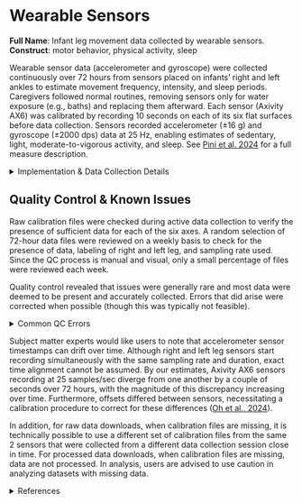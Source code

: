 # Wearable Sensors
**Full Name**: Infant leg movement data collected by wearable sensors.   
**Construct**: motor behavior, physical activity, sleep   

Wearable sensor data (accelerometer and gyroscope) were collected continuously over 72 hours from sensors placed on infants’ right and left ankles to estimate movement frequency, intensity, and sleep periods. Caregivers followed normal routines, removing sensors only for water exposure (e.g., baths) and replacing them afterward. Each sensor (Axivity AX6) was calibrated by recording 10 seconds on each of its six flat surfaces before data collection. Sensors recorded accelerometer (±16 g) and gyroscope (±2000 dps) data at 25 Hz, enabling estimates of sedentary, light, moderate-to-vigorous activity, and sleep. See [Pini et al. 2024](https://doi.org/10.1016/j.dcn.2024.101446) for a full measure description.

<details>
<summary>Implementation & Data Collection Details</summary>
<ul>
<li><b>Method of Administration</b>: RA placed sensors on child at visit, sensors then worn while 72 hours of data were collected across typical activities in the natural environment.</li>
<li><b>Visits</b>: V02, V03</li>
</ul>
</details>

## Quality Control & Known Issues  
Raw calibration files were checked during active data collection to verify the presence of sufficient data for each of the six axes. A random selection of 72-hour data files were reviewed on a weekly basis to check for the presence of data, labeling of right and left leg, and sampling rate used. Since the QC process is manual and visual, only a small percentage of files were reviewed each week.

Quality control revealed that issues were generally rare and most data were deemed to be present and accurately collected. Errors that did arise were corrected when possible (though this was typically not feasible). 
<p>
<details>
<summary>Common QC Errors</summary>
</p>
<p>
<ul>
    <li>Calibration files:
        <ul>
            <li>Inadequate data for each of the six axes, often due to human error</li>
            <li>Missing data, caused by either human error or technical difficulties</li>
        </ul>
    </li>
    <li>72-hour files:
    <ul>
        <li>Missing data, due to human error, technical issues, or a parent/legal guardian declining to participate in this aspect of the study</li>
        <li>Sensors being removed for extended periods during the 72-hour collection</li>
        <li>Incorrect sampling rate</li>
    </ul>
</details>
</p>

Subject matter experts would like users to note that accelerometer sensor timestamps can drift over time. Although right and left leg sensors start recording simultaneously with the same sampling rate and duration, exact time alignment cannot be assumed. By our estimates, Axivity AX6 sensors recording at 25 samples/sec diverge from one another by a couple of seconds over 72 hours, with the magnitude of this discrepancy increasing over time. Furthermore, offsets differed between sensors, necessitating a calibration procedure to correct for these differences ([Oh et al., 2024](https://doi.org/10.3390/s24175736)).

In addition, for raw data downloads, when calibration files are missing, it is technically possible to use a different set of calibration files from the same 2 sensors that were collected from a different data collection session close in time. For processed data downloads, when calibration files are missing, data are not processed. In analysis, users are advised to use caution in analyzing datasets with missing data.


<details class="collapsible references">
  <summary class="references">References</summary>
 <ul>
<p>Ghazi, M. A., Zhou, J., Havens, K. L., &amp; Smith, B. A. (2024). Accelerometer thresholds for estimating physical activity intensity levels in infants: A preliminary study. <em>Sensors</em> (Basel, Switzerland), 24(14), 4436. <a href="https://doi.org/10.3390/s24144436">https://doi.org/10.3390/s24144436</a></p>
<p>Jeung, S., Cockx, H., Appelhoff, S., Berg, T., Gramann, K., Grothkopp, S., Warmerdam, E., Hansen, C., Oostenveld, R., BIDS Maintainers, &amp; Welzel, J. (2024). Motion-BIDS: an extension to the brain imaging data structure to organize motion data for reproducible research. <em>Scientific Data</em>, 11(1), 716. <a href="https://doi.org/10.1038/s41597-024-03559-8">https://doi.org/10.1038/s41597-024-03559-8</a></p>
<p>Oh, J., Loeb, G. E., &amp; Smith, B. A. (2024). The utility of calibrating wearable sensors before quantifying infant leg movements. <em>Sensors</em> (Basel, Switzerland), 24(17), 5736. <a href="https://doi.org/10.3390/s24175736">https://doi.org/10.3390/s24175736</a></p>
<p>Oh, J., Ordoñez, E. L. T., Velasquez, E., Mejía, M., Del Pilar Grazioso, M., Rohloff, P., &amp; Smith, B. A. (2024). Associating neuromotor outcomes at 12 months with wearable sensor measures collected during early infancy in rural Guatemala. <em>Gait &amp; Posture</em>, 113, 477–489. <a href="https://doi.org/10.1016/j.gaitpost.2024.08.005">https://doi.org/10.1016/j.gaitpost.2024.08.005</a></p>
<p>Pini, N., Fifer, W. P., Oh, J., Nebeker, C., Croff, J. M., Smith, B. A., &amp; Novel Technology/Wearable Sensors Working Group. (2024). Remote data collection of infant activity and sleep patterns via wearable sensors in the HEALthy Brain and Child Development Study (HBCD). <em>Developmental Cognitive Neuroscience</em>, 69(101446), 101446. <a href="https://doi.org/10.1016/j.dcn.2024.101446">https://doi.org/10.1016/j.dcn.2024.101446</a></p>
<p>Smith, B. A., Trujillo-Priego, I. A., Lane, C. J., Finley, J. M., &amp; Horak, F. B. (2015). Daily quantity of infant leg movement: Wearable sensor algorithm and relationship to walking onset. <em>Sensors</em> (Basel, Switzerland), 15(8), 19006–19020. <a href="https://doi.org/10.3390/s150819006">https://doi.org/10.3390/s150819006</a></p>
<p>Trujillo-Priego, I. A., &amp; Smith, B. A. (2017). Kinematic characteristics of infant leg movements produced across a full day. <em>Journal of Rehabilitation and Assistive Technologies Engineering</em>, 4, 205566831771746. <a href="https://doi.org/10.1177/2055668317717461">https://doi.org/10.1177/2055668317717461</a></p>
<p>Trujillo-Priego, I. A., Zhou, J., Werner, I. F., Deng, W., &amp; Smith, B. A. (2020). Infant leg activity intensity before and after naps. <em>Journal for the Measurement of Physical Behaviour</em>, 3(2), 157–163.<a href="https://doi.org/10.1123/jmpb.2019-0011">https://doi.org/10.1123/jmpb.2019-0011</a></p>
</ul>
</details>
<br>